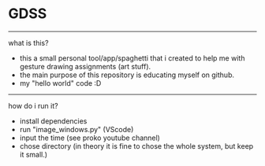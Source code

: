 # GDSS
__________________________________________________________________________
what is this?

- this a small personal tool/app/spaghetti that i created to help me with gesture drawing assignments (art stuff).
- the main purpose of this repository is educating myself on github.
- my "hello world" code :D
__________________________________________________________________________
how do i run it?

- install dependencies
- run "image_windows.py" (VScode)
- input the time (see proko youtube channel)
- chose directory (in theory it is fine to chose the whole system, but keep it small.)
 
